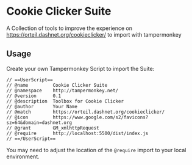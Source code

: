 # Cookie Clicker Suite

A Collection of tools to improve the experience on https://orteil.dashnet.org/cookieclicker/ to import with tampermonkey

## Usage

Create your own Tampermonkey Script to import the Suite:

```
// ==UserScript==
// @name         Cookie Clicker Suite
// @namespace    http://tampermonkey.net/
// @version      0.1
// @description  Toolbox for Cookie Clicker
// @author       Your Name
// @match        https://orteil.dashnet.org/cookieclicker/
// @icon         https://www.google.com/s2/favicons?sz=64&domain=dashnet.org
// @grant        GM_xmlhttpRequest
// @require      http://localhost:5500/dist/index.js
// ==/UserScript==
```

You may need to adjust the location of the `@require` import to your local environment.